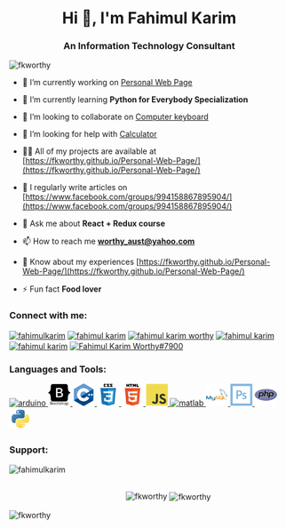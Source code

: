 <h1 align="center">Hi 👋, I'm Fahimul Karim</h1>
<h3 align="center">An Information Technology Consultant</h3>

<p align="left"> <img src="https://komarev.com/ghpvc/?username=fkworthy&label=Profile%20views&color=0e75b6&style=plastic" alt="fkworthy" /> </p>

- 🔭 I’m currently working on [Personal Web Page](https://fkworthy.github.io/Personal-Web-Page/)

- 🌱 I’m currently learning **Python for Everybody Specialization**

- 👯 I’m looking to collaborate on [Computer keyboard](https://fkworthy.github.io/Computer-keyboard/)

- 🤝 I’m looking for help with [Calculator](https://fkworthy.github.io/Calculator/)

- 👨‍💻 All of my projects are available at [https://fkworthy.github.io/Personal-Web-Page/](https://fkworthy.github.io/Personal-Web-Page/)

- 📝 I regularly write articles on [https://www.facebook.com/groups/994158867895904/](https://www.facebook.com/groups/994158867895904/)

- 💬 Ask me about **React + Redux course**

- 📫 How to reach me **worthy_aust@yahoo.com**

- 📄 Know about my experiences [https://fkworthy.github.io/Personal-Web-Page/](https://fkworthy.github.io/Personal-Web-Page/)

- ⚡ Fun fact **Food lover**

<h3 align="left">Connect with me:</h3>
<p align="left">
<a href="https://twitter.com/FahimulWorthy" target="blank"><img align="center" src="https://raw.githubusercontent.com/rahuldkjain/github-profile-readme-generator/master/src/images/icons/Social/twitter.svg" alt="fahimulkarim" height="30" width="40" /></a>
<a href="https://www.linkedin.com/in/fahimul-karim-worthy" target="blank"><img align="center" src="https://raw.githubusercontent.com/rahuldkjain/github-profile-readme-generator/master/src/images/icons/Social/linked-in-alt.svg" alt="fahimul karim" height="30" width="40" /></a>
<a href="https://stackoverflow.com/users/14824163/fahimul-karim-worthy" target="blank"><img align="center" src="https://raw.githubusercontent.com/rahuldkjain/github-profile-readme-generator/master/src/images/icons/Social/stack-overflow.svg" alt="fahimul karim worthy" height="30" width="40" /></a>
<a href="https://www.facebook.com/fahimul.worthy" target="blank"><img align="center" src="https://raw.githubusercontent.com/rahuldkjain/github-profile-readme-generator/master/src/images/icons/Social/facebook.svg" alt="fahimul karim" height="30" width="40" /></a>
<a href="https://www.instagram.com/fahimul_karim/?hl=en" target="blank"><img align="center" src="https://raw.githubusercontent.com/rahuldkjain/github-profile-readme-generator/master/src/images/icons/Social/instagram.svg" alt="fahimul karim" height="30" width="40" /></a>
<a href="https://discord.com/channels/@me" target="blank"><img align="center" src="https://raw.githubusercontent.com/rahuldkjain/github-profile-readme-generator/master/src/images/icons/Social/discord.svg" alt="Fahimul Karim Worthy#7900" height="30" width="40" /></a>
</p>

<h3 align="left">Languages and Tools:</h3>
<p align="left"> <a href="https://www.arduino.cc/" target="_blank" rel="noreferrer"> <img src="https://cdn.worldvectorlogo.com/logos/arduino-1.svg" alt="arduino" width="40" height="40"/> </a> <a href="https://getbootstrap.com" target="_blank" rel="noreferrer"> <img src="https://raw.githubusercontent.com/devicons/devicon/master/icons/bootstrap/bootstrap-plain-wordmark.svg" alt="bootstrap" width="40" height="40"/> </a> <a href="https://www.w3schools.com/cpp/" target="_blank" rel="noreferrer"> <img src="https://raw.githubusercontent.com/devicons/devicon/master/icons/cplusplus/cplusplus-original.svg" alt="cplusplus" width="40" height="40"/> </a> <a href="https://www.w3schools.com/css/" target="_blank" rel="noreferrer"> <img src="https://raw.githubusercontent.com/devicons/devicon/master/icons/css3/css3-original-wordmark.svg" alt="css3" width="40" height="40"/> </a> <a href="https://www.w3.org/html/" target="_blank" rel="noreferrer"> <img src="https://raw.githubusercontent.com/devicons/devicon/master/icons/html5/html5-original-wordmark.svg" alt="html5" width="40" height="40"/> </a> <a href="https://developer.mozilla.org/en-US/docs/Web/JavaScript" target="_blank" rel="noreferrer"> <img src="https://raw.githubusercontent.com/devicons/devicon/master/icons/javascript/javascript-original.svg" alt="javascript" width="40" height="40"/> </a> <a href="https://www.mathworks.com/" target="_blank" rel="noreferrer"> <img src="https://upload.wikimedia.org/wikipedia/commons/2/21/Matlab_Logo.png" alt="matlab" width="40" height="40"/> </a> <a href="https://www.mysql.com/" target="_blank" rel="noreferrer"> <img src="https://raw.githubusercontent.com/devicons/devicon/master/icons/mysql/mysql-original-wordmark.svg" alt="mysql" width="40" height="40"/> </a> <a href="https://www.photoshop.com/en" target="_blank" rel="noreferrer"> <img src="https://raw.githubusercontent.com/devicons/devicon/master/icons/photoshop/photoshop-line.svg" alt="photoshop" width="40" height="40"/> </a> <a href="https://www.php.net" target="_blank" rel="noreferrer"> <img src="https://raw.githubusercontent.com/devicons/devicon/master/icons/php/php-original.svg" alt="php" width="40" height="40"/> </a> <a href="https://www.python.org" target="_blank" rel="noreferrer"> <img src="https://raw.githubusercontent.com/devicons/devicon/master/icons/python/python-original.svg" alt="python" width="40" height="40"/> </a> </p>

<h3 align="left">Support:</h3>
<p><a href="https://www.buymeacoffee.com/fahimulkarim"> <img align="left" src="https://cdn.buymeacoffee.com/buttons/v2/default-yellow.png" height="50" width="210" alt="fahimulkarim" /></a></p><br><br>

<p><img align="left" src="https://github-readme-stats.vercel.app/api/top-langs?username=fkworthy&show_icons=true&theme=dark&locale=en&layout=compact" alt="fkworthy" /></p>

<p>&nbsp;<img align="center" src="https://github-readme-stats.vercel.app/api?username=fkworthy&show_icons=true&theme=dark&locale=en" alt="fkworthy" /></p>

<p><img align="center" src="https://github-readme-streak-stats.herokuapp.com/?user=fkworthy&theme=dark" alt="fkworthy" /></p>
